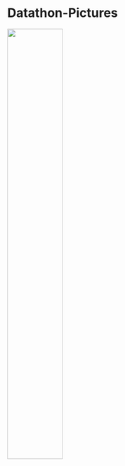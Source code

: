 # Datathon-Pictures

<img src="https://github.com/Code-out-Violence/Datathon-Pictures/blob/master/Swag_1.jpg" width="50%">
